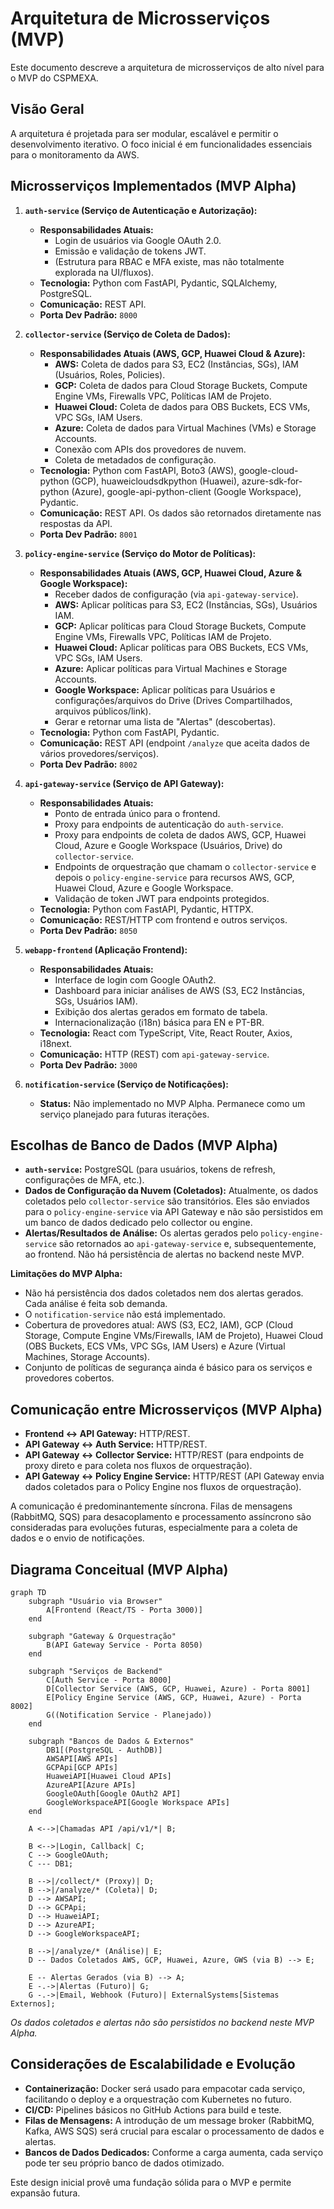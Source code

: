 # Arquitetura de Microsserviços (MVP)

Este documento descreve a arquitetura de microsserviços de alto nível para o MVP do CSPMEXA.

## Visão Geral

A arquitetura é projetada para ser modular, escalável e permitir o desenvolvimento iterativo. O foco inicial é em funcionalidades essenciais para o monitoramento da AWS.

## Microsserviços Implementados (MVP Alpha)

1.  **`auth-service` (Serviço de Autenticação e Autorização):**
    *   **Responsabilidades Atuais:**
        *   Login de usuários via Google OAuth 2.0.
        *   Emissão e validação de tokens JWT.
        *   (Estrutura para RBAC e MFA existe, mas não totalmente explorada na UI/fluxos).
    *   **Tecnologia:** Python com FastAPI, Pydantic, SQLAlchemy, PostgreSQL.
    *   **Comunicação:** REST API.
    *   **Porta Dev Padrão:** `8000`

2.  **`collector-service` (Serviço de Coleta de Dados):**
    *   **Responsabilidades Atuais (AWS, GCP, Huawei Cloud & Azure):**
        *   **AWS:** Coleta de dados para S3, EC2 (Instâncias, SGs), IAM (Usuários, Roles, Policies).
        *   **GCP:** Coleta de dados para Cloud Storage Buckets, Compute Engine VMs, Firewalls VPC, Políticas IAM de Projeto.
        *   **Huawei Cloud:** Coleta de dados para OBS Buckets, ECS VMs, VPC SGs, IAM Users.
        *   **Azure:** Coleta de dados para Virtual Machines (VMs) e Storage Accounts.
        *   Conexão com APIs dos provedores de nuvem.
        *   Coleta de metadados de configuração.
    *   **Tecnologia:** Python com FastAPI, Boto3 (AWS), google-cloud-python (GCP), huaweicloudsdkpython (Huawei), azure-sdk-for-python (Azure), google-api-python-client (Google Workspace), Pydantic.
    *   **Comunicação:** REST API. Os dados são retornados diretamente nas respostas da API.
    *   **Porta Dev Padrão:** `8001`

3.  **`policy-engine-service` (Serviço do Motor de Políticas):**
    *   **Responsabilidades Atuais (AWS, GCP, Huawei Cloud, Azure & Google Workspace):**
        *   Receber dados de configuração (via `api-gateway-service`).
        *   **AWS:** Aplicar políticas para S3, EC2 (Instâncias, SGs), Usuários IAM.
        *   **GCP:** Aplicar políticas para Cloud Storage Buckets, Compute Engine VMs, Firewalls VPC, Políticas IAM de Projeto.
        *   **Huawei Cloud:** Aplicar políticas para OBS Buckets, ECS VMs, VPC SGs, IAM Users.
        *   **Azure:** Aplicar políticas para Virtual Machines e Storage Accounts.
        *   **Google Workspace:** Aplicar políticas para Usuários e configurações/arquivos do Drive (Drives Compartilhados, arquivos públicos/link).
        *   Gerar e retornar uma lista de "Alertas" (descobertas).
    *   **Tecnologia:** Python com FastAPI, Pydantic.
    *   **Comunicação:** REST API (endpoint `/analyze` que aceita dados de vários provedores/serviços).
    *   **Porta Dev Padrão:** `8002`

4.  **`api-gateway-service` (Serviço de API Gateway):**
    *   **Responsabilidades Atuais:**
        *   Ponto de entrada único para o frontend.
        *   Proxy para endpoints de autenticação do `auth-service`.
        *   Proxy para endpoints de coleta de dados AWS, GCP, Huawei Cloud, Azure e Google Workspace (Usuários, Drive) do `collector-service`.
        *   Endpoints de orquestração que chamam o `collector-service` e depois o `policy-engine-service` para recursos AWS, GCP, Huawei Cloud, Azure e Google Workspace.
        *   Validação de token JWT para endpoints protegidos.
    *   **Tecnologia:** Python com FastAPI, Pydantic, HTTPX.
    *   **Comunicação:** REST/HTTP com frontend e outros serviços.
    *   **Porta Dev Padrão:** `8050`

5.  **`webapp-frontend` (Aplicação Frontend):**
    *   **Responsabilidades Atuais:**
        *   Interface de login com Google OAuth2.
        *   Dashboard para iniciar análises de AWS (S3, EC2 Instâncias, SGs, Usuários IAM).
        *   Exibição dos alertas gerados em formato de tabela.
        *   Internacionalização (i18n) básica para EN e PT-BR.
    *   **Tecnologia:** React com TypeScript, Vite, React Router, Axios, i18next.
    *   **Comunicação:** HTTP (REST) com `api-gateway-service`.
    *   **Porta Dev Padrão:** `3000`

6.  **`notification-service` (Serviço de Notificações):**
    *   **Status:** Não implementado no MVP Alpha. Permanece como um serviço planejado para futuras iterações.

## Escolhas de Banco de Dados (MVP Alpha)

*   **`auth-service`:** PostgreSQL (para usuários, tokens de refresh, configurações de MFA, etc.).
*   **Dados de Configuração da Nuvem (Coletados):** Atualmente, os dados coletados pelo `collector-service` são transitórios. Eles são enviados para o `policy-engine-service` via API Gateway e não são persistidos em um banco de dados dedicado pelo collector ou engine.
*   **Alertas/Resultados de Análise:** Os alertas gerados pelo `policy-engine-service` são retornados ao `api-gateway-service` e, subsequentemente, ao frontend. Não há persistência de alertas no backend neste MVP.

**Limitações do MVP Alpha:**
*   Não há persistência dos dados coletados nem dos alertas gerados. Cada análise é feita sob demanda.
*   O `notification-service` não está implementado.
*   Cobertura de provedores atual: AWS (S3, EC2, IAM), GCP (Cloud Storage, Compute Engine VMs/Firewalls, IAM de Projeto), Huawei Cloud (OBS Buckets, ECS VMs, VPC SGs, IAM Users) e Azure (Virtual Machines, Storage Accounts).
*   Conjunto de políticas de segurança ainda é básico para os serviços e provedores cobertos.

## Comunicação entre Microsserviços (MVP Alpha)

*   **Frontend <-> API Gateway:** HTTP/REST.
*   **API Gateway <-> Auth Service:** HTTP/REST.
*   **API Gateway <-> Collector Service:** HTTP/REST (para endpoints de proxy direto e para coleta nos fluxos de orquestração).
*   **API Gateway <-> Policy Engine Service:** HTTP/REST (API Gateway envia dados coletados para o Policy Engine nos fluxos de orquestração).

A comunicação é predominantemente síncrona. Filas de mensagens (RabbitMQ, SQS) para desacoplamento e processamento assíncrono são consideradas para evoluções futuras, especialmente para a coleta de dados e o envio de notificações.

## Diagrama Conceitual (MVP Alpha)

```mermaid
graph TD
    subgraph "Usuário via Browser"
        A[Frontend (React/TS - Porta 3000)]
    end

    subgraph "Gateway & Orquestração"
        B(API Gateway Service - Porta 8050)
    end

    subgraph "Serviços de Backend"
        C[Auth Service - Porta 8000]
        D[Collector Service (AWS, GCP, Huawei, Azure) - Porta 8001]
        E[Policy Engine Service (AWS, GCP, Huawei, Azure) - Porta 8002]
        G((Notification Service - Planejado))
    end

    subgraph "Bancos de Dados & Externos"
        DB1[(PostgreSQL - AuthDB)]
        AWSAPI[AWS APIs]
        GCPApi[GCP APIs]
        HuaweiAPI[Huawei Cloud APIs]
        AzureAPI[Azure APIs]
        GoogleOAuth[Google OAuth2 API]
        GoogleWorkspaceAPI[Google Workspace APIs]
    end

    A <-->|Chamadas API /api/v1/*| B;

    B <-->|Login, Callback| C;
    C --> GoogleOAuth;
    C --- DB1;

    B -->|/collect/* (Proxy)| D;
    B -->|/analyze/* (Coleta)| D;
    D --> AWSAPI;
    D --> GCPApi;
    D --> HuaweiAPI;
    D --> AzureAPI;
    D --> GoogleWorkspaceAPI;

    B -->|/analyze/* (Análise)| E;
    D -- Dados Coletados AWS, GCP, Huawei, Azure, GWS (via B) --> E;

    E -- Alertas Gerados (via B) --> A;
    E -.->|Alertas (Futuro)| G;
    G -.->|Email, Webhook (Futuro)| ExternalSystems[Sistemas Externos];

```
*Os dados coletados e alertas não são persistidos no backend neste MVP Alpha.*

## Considerações de Escalabilidade e Evolução

*   **Containerização:** Docker será usado para empacotar cada serviço, facilitando o deploy e a orquestração com Kubernetes no futuro.
*   **CI/CD:** Pipelines básicos no GitHub Actions para build e teste.
*   **Filas de Mensagens:** A introdução de um message broker (RabbitMQ, Kafka, AWS SQS) será crucial para escalar o processamento de dados e alertas.
*   **Bancos de Dados Dedicados:** Conforme a carga aumenta, cada serviço pode ter seu próprio banco de dados otimizado.

Este design inicial provê uma fundação sólida para o MVP e permite expansão futura.
